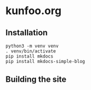 # kunfoo.org

## Installation
```
python3 -m venv venv
. venv/bin/activate
pip install mkdocs
pip install mkdocs-simple-blog
```

## Building the site
